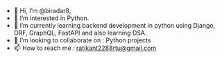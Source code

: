 - 👋 Hi, I’m @biradar8,
- 👀 I’m interested in Python.
- 🌱 I’m currently learning backend development in python using Django, DRF, GraphQL, FastAPI and also learning DSA.
- 💞️ I’m looking to collaborate on : Python projects
- 📫 How to reach me : ratikant2288rtu@gmail.com
